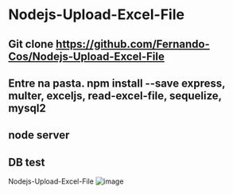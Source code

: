# Nodejs-Upload-Excel-File
## Git clone https://github.com/Fernando-Cos/Nodejs-Upload-Excel-File
## Entre na pasta. npm install --save express, multer, exceljs, read-excel-file, sequelize, mysql2
## node server
## DB test
Nodejs-Upload-Excel-File
![image](https://user-images.githubusercontent.com/69087075/111156990-1c748c00-8575-11eb-986c-c55a408d133e.png)
